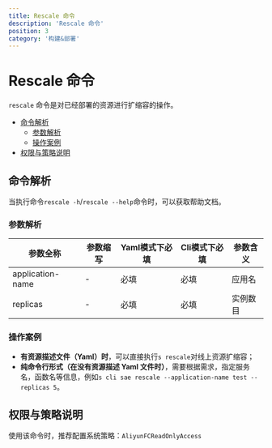 ```yaml
---
title: Rescale 命令
description: 'Rescale 命令'
position: 3
category: '构建&部署'
---
```


# Rescale 命令

`rescale` 命令是对已经部署的资源进行扩缩容的操作。

- [命令解析](#命令解析)
  - [参数解析](#参数解析)
  - [操作案例](#操作案例)
- [权限与策略说明](#权限与策略说明)

## 命令解析

当执行命令`rescale -h`/`rescale --help`命令时，可以获取帮助文档。

### 参数解析

| 参数全称 | 参数缩写 | Yaml模式下必填 | Cli模式下必填 | 参数含义  |
| ----- | -------- | -------------- | ------- | ---------- |
| application-name  | -        | 必填           | 必填    | 应用名   |
| replicas  | -        | 必填           | 必填    | 实例数目   |


### 操作案例

- **有资源描述文件（Yaml）时**，可以直接执行`s rescale`对线上资源扩缩容；
- **纯命令行形式（在没有资源描述 Yaml 文件时）**，需要根据需求，指定服务名，函数名等信息，例如`s cli sae rescale --application-name test --replicas 5`。

## 权限与策略说明

使用该命令时，推荐配置系统策略：`AliyunFCReadOnlyAccess`
